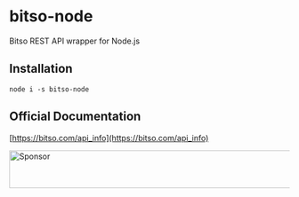 # bitso-node

Bitso REST API wrapper for Node.js


## Installation

```
node i -s bitso-node
```

## Official Documentation

[https://bitso.com/api_info](https://bitso.com/api_info)


<a target='_blank' rel='nofollow' href='https://app.codesponsor.io/link/85r4sUyazZYCrMPQqVyQpJpw/aeroreyna/bitso-api'>
  <img alt='Sponsor' width='888' height='68' src='https://app.codesponsor.io/embed/85r4sUyazZYCrMPQqVyQpJpw/aeroreyna/bitso-api.svg' />
</a>
